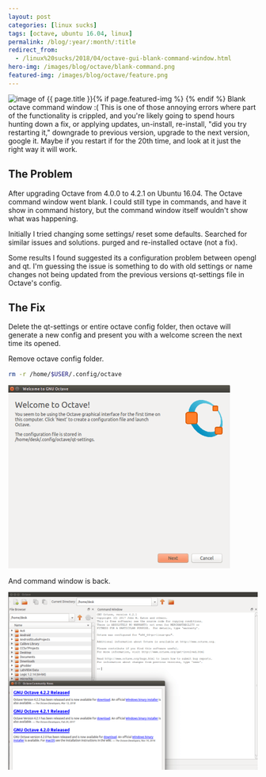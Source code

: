 ```yaml
---
layout: post
categories: [linux sucks]
tags: [octave, ubuntu 16.04, linux]
permalink: /blog/:year/:month/:title
redirect_from:
  - /linux%20sucks/2018/04/octave-gui-blank-command-window.html
hero-img: /images/blog/octave/blank-command.png
featured-img: /images/blog/octave/feature.png
---
```


{% if page.featured-img %}
  <img src="{{ page.featured-img }}" alt="image of {{ page.title }}" title = "{{ page.title }}" class="img-fluid mr-3" style="float:left;"/>{% endif %}
Blank octave command window :( This is one of those annoying errors where part of the functionality is crippled, and you're likely going to spend hours hunting down a fix, or applying updates, un-install, re-install, "did you try restarting it," downgrade to previous version, upgrade to the next version, google it. Maybe if you restart if for the 20th time, and look at it just the right way it will work.

## The Problem
After upgrading Octave from 4.0.0 to 4.2.1 on Ubuntu 16.04. The Octave command window went blank. I could still type in commands, and have it show in command history, but the command window itself wouldn't show what was happening.

Initially I tried changing some settings/ reset some defaults. Searched for similar issues and solutions. purged and re-installed octave (not a fix).

Some results I found suggested its a configuration problem between opengl and qt. I'm guessing the issue is something to do with old settings or name changes not being updated from the previous versions qt-settings file in Octave's config.

## The Fix
Delete the qt-settings or entire octave config folder, then octave will generate a new config and present you with a welcome screen the next time its opened.

Remove octave config folder.
```bash
rm -r /home/$USER/.config/octave
```

<img src="/images/blog/octave/success.png" alt="image of octave welcome screen" title = "octave welcome screen" class="img-fluid"/>

And command window is back.

<img src="/images/blog/octave/success2.png" alt="image of working octave command window" title = "working octave command window" class="img-fluid"/>
